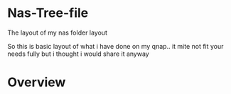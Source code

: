 # Nas-Tree-file
The layout of my nas folder layout

So this is basic layout of what i have done on my qnap.. it mite not fit your needs fully but i thought i would share it anyway



# Overview
